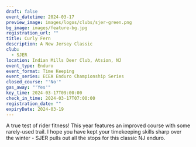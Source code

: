```yaml
---
draft: false
event_datetime: 2024-03-17
preview_image: images/logos/clubs/sjer-green.png
bg_image: images/feature-bg.jpg
registration_url: ""
title: Curly Fern
description: A New Jersey Classic
club:
  - SJER
location: Indian Mills Deer Club, Atsion, NJ
event_type: Enduro
event_format: Time Keeping
event_series: ECEA Enduro Championship Series
closed_course: "'No'"
gas_away: "'Yes'"
key_time: 2024-03-17T09:00:00
check_in_time: 2024-03-17T07:00:00
registration_date: ""
expiryDate: 2024-03-19
---
```


A true test of rider fitness! This year features an improved course with some rarely-used trail. I hope you have kept your timekeeping skills sharp over the winter - SJER pulls out all the stops for this classic NJ enduro.